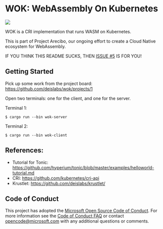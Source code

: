 # WOK: WebAssembly On Kubernetes

![](https://github.com/deislabs/wok/workflows/Build%20and%20Test/badge.svg)

WOK is a CRI implementation that runs WASM on Kubernetes.

This is part of Project Arecibo, our ongoing effort to create a Cloud Native ecosystem for WebAssembly.

IF YOU THINK THIS README SUCKS, THEN [ISSUE #5](https://github.com/deislabs/wok/issues/5) IS FOR YOU!

## Getting Started

Pick up some work from the project board: https://github.com/deislabs/wok/projects/1

Open two terminals: one for the client, and one for the server.

Terminal 1:

```
$ cargo run --bin wok-server
```

Terminal 2:

```
$ cargo run --bin wok-client
```

## References:

- Tutorial for Tonic: https://github.com/hyperium/tonic/blob/master/examples/helloworld-tutorial.md
- CRI: https://github.com/kubernetes/cri-api
- Krustlet: https://github.com/deislabs/krustlet/

## Code of Conduct

This project has adopted the [Microsoft Open Source Code of Conduct](https://opensource.microsoft.com/codeofconduct/). For more information see the [Code of Conduct FAQ](https://opensource.microsoft.com/codeofconduct/faq/) or contact [opencode@microsoft.com](mailto:opencode@microsoft.com) with any additional questions or comments.
